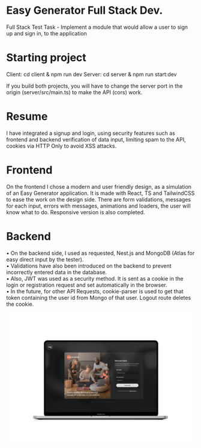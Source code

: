 # Easy Generator Full Stack Dev.
Full Stack Test Task - Implement a module that would allow a user to sign up and sign in, to the application

# Starting project
Client: cd client & npm run dev
Server: cd server & npm run start:dev

If you build both projects, you will have to change the server port in the origin (server/src/main.ts) to make the API (cors) work.

# Resume
I have integrated a signup and login, using security features such as frontend and backend verification of data input, limiting spam to the API, cookies via HTTP Only to avoid XSS attacks.

# Frontend
On the frontend I chose a modern and user friendly design, as a simulation of an Easy Generator application. It is made with React, TS and TailwindCSS to ease the work on the design side. There are form validations, messages for each input, errors with messages, animations and loaders, the user will know what to do. Responsive version is also completed.

# Backend
• On the backend side, I used as requested, Nest.js and MongoDB (Atlas for easy direct input by the tester). \
• Validations have also been introduced on the backend to prevent incorrectly entered data in the database. \
• Also, JWT was used as a security method. It is sent as a cookie in the login or registration request and set automatically in the browser. \
• In the future, for other API Requests, cookie-parser is used to get that token containing the user id from Mongo of that user. Logout route deletes the cookie.

![Screenshot](mockup.png)
